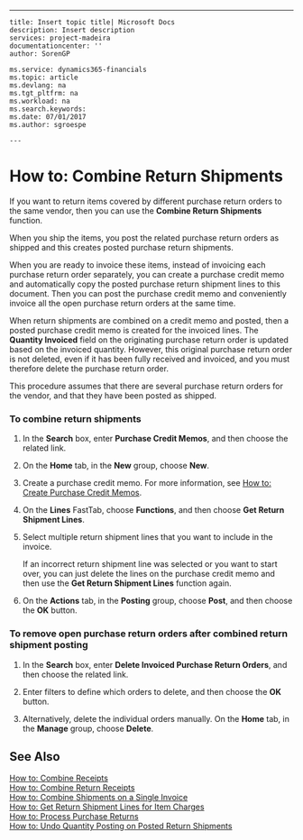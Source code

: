 ---
    title: Insert topic title| Microsoft Docs
    description: Insert description
    services: project-madeira
    documentationcenter: ''
    author: SorenGP

    ms.service: dynamics365-financials
    ms.topic: article
    ms.devlang: na
    ms.tgt_pltfrm: na
    ms.workload: na
    ms.search.keywords:
    ms.date: 07/01/2017
    ms.author: sgroespe

    ---
# How to: Combine Return Shipments
If you want to return items covered by different purchase return orders to the same vendor, then you can use the **Combine Return Shipments** function.  
  
 When you ship the items, you post the related purchase return orders as shipped and this creates posted purchase return shipments.  
  
 When you are ready to invoice these items, instead of invoicing each purchase return order separately, you can create a purchase credit memo and automatically copy the posted purchase return shipment lines to this document. Then you can post the purchase credit memo and conveniently invoice all the open purchase return orders at the same time.  
  
 When return shipments are combined on a credit memo and posted, then a posted purchase credit memo is created for the invoiced lines. The **Quantity Invoiced** field on the originating purchase return order is updated based on the invoiced quantity. However, this original purchase return order is not deleted, even if it has been fully received and invoiced, and you must therefore delete the purchase return order.  
  
 This procedure assumes that there are several purchase return orders for the vendor, and that they have been posted as shipped.  
  
### To combine return shipments  
  
1.  In the **Search** box, enter **Purchase Credit Memos**, and then choose the related link.  
  
2.  On the **Home** tab, in the **New** group, choose **New**.  
  
3.  Create a purchase credit memo. For more information, see [How to: Create Purchase Credit Memos](../how-to-create-purchase-credit-memos.md).  
  
4.  On the **Lines** FastTab, choose **Functions**, and then choose **Get Return Shipment Lines**.  
  
5.  Select multiple return shipment lines that you want to include in the invoice.  
  
     If an incorrect return shipment line was selected or you want to start over, you can just delete the lines on the purchase credit memo and then use the **Get Return Shipment Lines** function again.  
  
6.  On the **Actions** tab, in the **Posting** group, choose **Post**, and then choose the **OK** button.  
  
### To remove open purchase return orders after combined return shipment posting  
  
1.  In the **Search** box, enter **Delete Invoiced Purchase Return Orders**, and then choose the related link.  
  
2.  Enter filters to define which orders to delete, and then choose the **OK** button.  
  
3.  Alternatively, delete the individual orders manually. On the **Home** tab, in the **Manage** group, choose **Delete**.  
  
## See Also  
 [How to: Combine Receipts](../how-to-combine-receipts.md)   
 [How to: Combine Return Receipts](../how-to-combine-return-receipts.md)   
 [How to: Combine Shipments on a Single Invoice](../how-to-combine-shipments-on-a-single-invoice.md)   
 [How to: Get Return Shipment Lines for Item Charges](../how-to-get-return-shipment-lines-for-item-charges.md)   
 [How to: Process Purchase Returns](../how-to-process-purchase-returns.md)   
 [How to: Undo Quantity Posting on Posted Return Shipments](../how-to-undo-quantity-posting-on-posted-return-shipments.md)